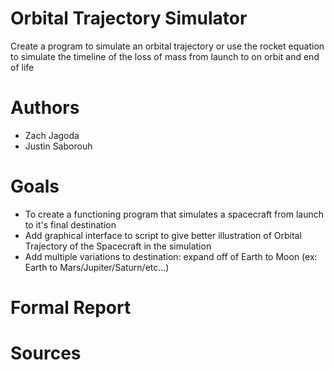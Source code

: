 # Orbital Trajectory Simulator
Create a program to simulate an orbital trajectory or  use the rocket equation to simulate the timeline of the loss of mass from launch to on orbit and  end of life

# Authors
* Zach Jagoda
* Justin Saborouh

# Goals
- To create a functioning program that simulates a spacecraft from launch to it's final destination
- Add graphical interface to script to give better illustration of Orbital Trajectory of the Spacecraft in the simulation
- Add multiple variations to destination: expand off of Earth to Moon (ex: Earth to Mars/Jupiter/Saturn/etc...)

# Formal Report

# Sources
